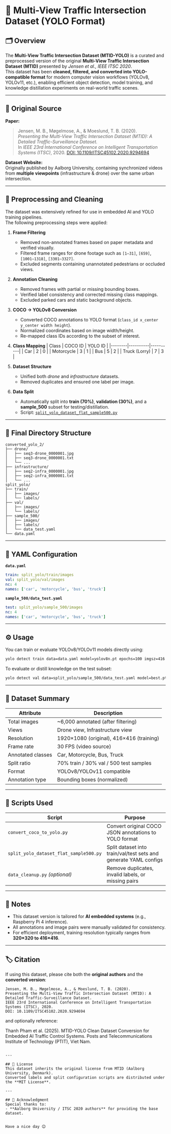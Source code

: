 # 📘 Multi-View Traffic Intersection Dataset (YOLO Format)

## 🗂 Overview
The **Multi-View Traffic Intersection Dataset (MTID-YOLO)** is a curated and preprocessed version of the original **Multi-View Traffic Intersection Dataset (MTID)** presented by *Jensen et al., IEEE ITSC 2020*.  
This dataset has been **cleaned, filtered, and converted into YOLO-compatible format** for modern computer vision workflows (YOLOv8, YOLOv11, etc.), enabling efficient object detection, model training, and knowledge distillation experiments on real-world traffic scenes.

---

## 🧠 Original Source
**Paper:**  
> Jensen, M. B., Møgelmose, A., & Moeslund, T. B. (2020).  
> *Presenting the Multi-View Traffic Intersection Dataset (MTID): A Detailed Traffic-Surveillance Dataset.*  
> In *IEEE 23rd International Conference on Intelligent Transportation Systems (ITSC)*, 2020. [DOI: 10.1109/ITSC45102.2020.9294694](https://doi.org/10.1109/ITSC45102.2020.9294694)

**Dataset Website:**  
Originally published by Aalborg University, containing synchronized videos from **multiple viewpoints** (infrastructure & drone) over the same urban intersection.

---

## 🧹 Preprocessing and Cleaning
The dataset was extensively refined for use in embedded AI and YOLO training pipelines.  
The following preprocessing steps were applied:

1. **Frame Filtering**
   - Removed non-annotated frames based on paper metadata and verified visually.  
   - Filtered frame ranges for drone footage such as `[1–31]`, `[659]`, `[1001–1318]`, `[3301–3327]`.
   - Excluded segments containing unannotated pedestrians or occluded views.

2. **Annotation Cleaning**
   - Removed frames with partial or missing bounding boxes.
   - Verified label consistency and corrected missing class mappings.
   - Excluded parked cars and static background objects.

3. **COCO → YOLOv8 Conversion**
   - Converted COCO annotations to YOLO format (`class_id x_center y_center width height`).
   - Normalized coordinates based on image width/height.
   - Re-mapped class IDs according to the subset of interest.

4. **Class Mapping**
   | Class | COCO ID | YOLO ID |
   |--------|----------|----------|
   | Car | 2 | 0 |
   | Motorcycle | 3 | 1 |
   | Bus | 5 | 2 |
   | Truck (Lorry) | 7 | 3 |

5. **Dataset Structure**
   - Unified both *drone* and *infrastructure* datasets.
   - Removed duplicates and ensured one label per image.

6. **Data Split**
   - Automatically split into **train (70%)**, **validation (30%)**, and a **sample_500** subset for testing/distillation.
   - Script: [`split_yolo_dataset_flat_sample500.py`](./split_yolo_dataset_flat_sample500.py)

---

## 📁 Final Directory Structure
```
converted_yolo_2/
├── drone/
│   ├── seq3-drone_0000001.jpg
│   ├── seq3-drone_0000001.txt
│   └── ...
├── infrastructure/
│   ├── seq2-infra_0000001.jpg
│   ├── seq2-infra_0000001.txt
│   └── ...
split_yolo/
├── train/
│   ├── images/
│   └── labels/
├── val/
│   ├── images/
│   └── labels/
├── sample_500/
│   ├── images/
│   ├── labels/
│   └── data_test.yaml
└── data.yaml
```

---

## 📜 YAML Configuration
**`data.yaml`**
```yaml
train: split_yolo/train/images
val: split_yolo/val/images
nc: 4
names: ['car', 'motorcycle', 'bus', 'truck']
```

**`sample_500/data_test.yaml`**
```yaml
test: split_yolo/sample_500/images
nc: 4
names: ['car', 'motorcycle', 'bus', 'truck']
```

---

## ⚙️ Usage
You can train or evaluate YOLOv8/YOLOv11 models directly using:
```bash
yolo detect train data=data.yaml model=yolov8n.pt epochs=100 imgsz=416
```

To evaluate or distill knowledge on the test subset:
```bash
yolo detect val data=split_yolo/sample_500/data_test.yaml model=best.pt
```

---

## 🚦 Dataset Summary

| Attribute | Description |
|------------|-------------|
| Total images | ~6,000 annotated (after filtering) |
| Views | Drone view, Infrastructure view |
| Resolution | 1920×1080 (original), 416×416 (training) |
| Frame rate | 30 FPS (video source) |
| Annotated classes | Car, Motorcycle, Bus, Truck |
| Split ratio | 70% train / 30% val / 500 test samples |
| Format | YOLOv8/YOLOv11 compatible |
| Annotation type | Bounding boxes (normalized) |

---

## 💾 Scripts Used
| Script | Purpose |
|--------|----------|
| `convert_coco_to_yolo.py` | Convert original COCO JSON annotations to YOLO format |
| `split_yolo_dataset_flat_sample500.py` | Split dataset into train/val/test sets and generate YAML configs |
| `data_cleanup.py` *(optional)* | Remove duplicates, invalid labels, or missing pairs |

---

## 🔐 Notes
- This dataset version is tailored for **AI embedded systems** (e.g., Raspberry Pi 4 inference).  
- All annotations and image pairs were manually validated for consistency.  
- For efficient deployment, training resolution typically ranges from **320×320 to 416×416**.

---

## 🏷 Citation
If using this dataset, please cite both the **original authors** and the **converted version**:
```text
Jensen, M. B., Møgelmose, A., & Moeslund, T. B. (2020).
Presenting the Multi-View Traffic Intersection Dataset (MTID): A Detailed Traffic-Surveillance Dataset.
IEEE 23rd International Conference on Intelligent Transportation Systems (ITSC), 2020.
DOI: 10.1109/ITSC45102.2020.9294694
```

and optionally reference:

Thanh Pham et al. (2025). 
MTID-YOLO Clean Dataset Conversion for Embedded AI Traffic Control Systems.
Posts and Telecommunications Institute of Technology (PTIT), Viet Nam.
```

---

## 🧩 License
This dataset inherits the original license from MTID (Aalborg University, Denmark).  
Converted labels and split configuration scripts are distributed under the **MIT License**.

---

## 🧠 Acknowledgment
Special thanks to:
- **Aalborg University / ITSC 2020 authors** for providing the base dataset.


Have a nice day 😊